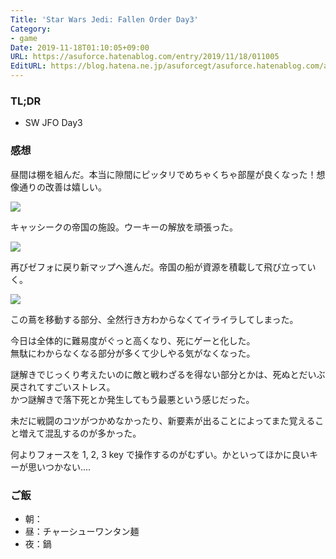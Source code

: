 ```yaml
---
Title: 'Star Wars Jedi: Fallen Order Day3'
Category:
- game
Date: 2019-11-18T01:10:05+09:00
URL: https://asuforce.hatenablog.com/entry/2019/11/18/011005
EditURL: https://blog.hatena.ne.jp/asuforcegt/asuforce.hatenablog.com/atom/entry/26006613467468071
---
```


### TL;DR

- SW JFO Day3

###  感想

昼間は棚を組んだ。本当に隙間にピッタリでめちゃくちゃ部屋が良くなった！想像通りの改善は嬉しい。

<span itemtype="http://schema.org/Photograph" itemscope="itemscope"><img class="magnifiable" src="https://lh3.googleusercontent.com/-MElJmIzzFVw/XdFuHUXEtdI/AAAAAAABCJs/UFC7hfJbqxcKiuBZNxAjtyIek__xRG9jwCE0YBhgL/s1200/20191117170507_1.jpg" itemprop="image"></span>

キャッシークの帝国の施設。ウーキーの解放を頑張った。

<span itemtype="http://schema.org/Photograph" itemscope="itemscope"><img class="magnifiable" src="https://lh3.googleusercontent.com/-ynau1pq1rkc/XdFuHsEGaPI/AAAAAAABCJs/qnAHCXi1NkYzjyWC9yO1uPDSf6bhKZ_RQCE0YBhgL/s1200/20191117190729_1.jpg" itemprop="image"></span>

再びゼフォに戻り新マップへ進んだ。帝国の船が資源を積載して飛び立っていく。

<span itemtype="http://schema.org/Photograph" itemscope="itemscope"><img class="magnifiable" src="https://lh3.googleusercontent.com/-uidtTq8vUmA/XdFuHgPrmCI/AAAAAAABCJs/6pdnnmW8vcEV-d5zkDd-FaclfPv26NtswCE0YBhgL/s1200/20191117232746_1.jpg" itemprop="image"></span>

この蔦を移動する部分、全然行き方わからなくてイライラしてしまった。  

今日は全体的に難易度がぐっと高くなり、死にゲーと化した。  
無駄にわからなくなる部分が多くて少しやる気がなくなった。

謎解きでじっくり考えたいのに敵と戦わざるを得ない部分とかは、死ぬとだいぶ戻されてすごいストレス。  
かつ謎解きで落下死とか発生してもう最悪という感じだった。  

未だに戦闘のコツがつかめなかったり、新要素が出ることによってまた覚えること増えて混乱するのが多かった。

何よりフォースを 1, 2, 3 key で操作するのがむずい。かといってほかに良いキーが思いつかない....

### ご飯

- 朝：
- 昼：チャーシューワンタン麺
- 夜：鍋

